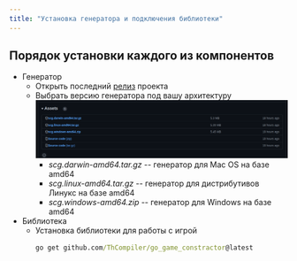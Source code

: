 ```yaml
---
title: "Установка генератора и подключения библиотеки"
---
```



## Порядок установки каждого из компонентов

- Генератор
  - Открыть последний [релиз](https://github.com/ThCompiler/go_game_constractor/releases/tag/v0.1.3-alpha) проекта
  - Выбрать версию генератора под вашу архитектуру
    ![manual_images/release.png](static/release.png)
      * *scg.darwin-amd64.tar.gz* -- генератор для Mac OS на базе amd64
      * *scg.linux-amd64.tar.gz*  -- генератор для дистрибутивов Линукс на базе amd64
      * *scg.windows-amd64.zip*   -- генератор для Windows на базе amd64
- Библиотека
  - Установка библиотеки для работы с игрой
      ```cmd
      go get github.com/ThCompiler/go_game_constractor@latest
      ```